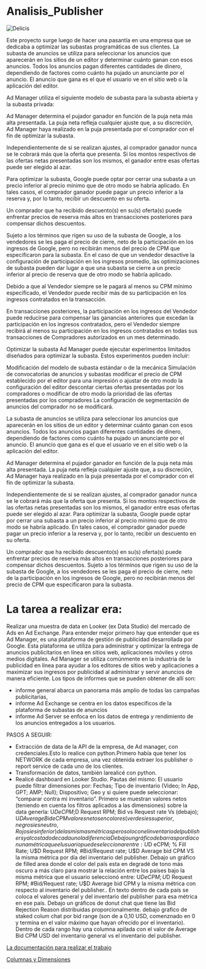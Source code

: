# Analisis_Publisher

![Delicis](https://github.com/Bearodriguez2022/Analisis_Publisher/issues/1#issue-1891380964)

Este proyecto surge luego de hacer una pasantía en una empresa que se dedicaba a optimizar las subastas programáticas de sus clientes. La subasta de anuncios se utiliza para seleccionar los anuncios que aparecerán en los sitios de un editor y determinar cuánto ganan con esos anuncios. Todos los anuncios pagan diferentes cantidades de dinero, dependiendo de factores como cuánto ha pujado un anunciante por el anuncio. El anuncio que gana es el que el usuario ve en el sitio web o la aplicación del editor.

Ad Manager utiliza el siguiente modelo de subasta para la subasta abierta y la subasta privada:

Ad Manager determina el pujador ganador en función de la puja neta más alta presentada. La puja neta refleja cualquier ajuste que, a su discreción, Ad Manager haya realizado en la puja presentada por el comprador con el fin de optimizar la subasta.

Independientemente de si se realizan ajustes, al comprador ganador nunca se le cobrará más que la oferta que presenta. Si los montos respectivos de las ofertas netas presentadas son los mismos, el ganador entre esas ofertas puede ser elegido al azar.

Para optimizar la subasta, Google puede optar por cerrar una subasta a un precio inferior al precio mínimo que de otro modo se habría aplicado. En tales casos, el comprador ganador puede pagar un precio inferior a la reserva y, por lo tanto, recibir un descuento en su oferta.

Un comprador que ha recibido descuento(s) en su(s) oferta(s) puede enfrentar precios de reserva más altos en transacciones posteriores para compensar dichos descuentos.

Sujeto a los términos que rigen su uso de la subasta de Google, a los vendedores se les paga el precio de cierre, neto de la participación en los ingresos de Google, pero no recibirán menos del precio de CPM que especificaron para la subasta. En el caso de que un vendedor desactive la configuración de participación en los ingresos promedio, las optimizaciones de subasta pueden dar lugar a que una subasta se cierre a un precio inferior al precio de reserva que de otro modo se habría aplicado.

Debido a que al Vendedor siempre se le pagará al menos su CPM mínimo especificado, el Vendedor puede recibir más de su participación en los ingresos contratados en la transacción.

En transacciones posteriores, la participación en los ingresos del Vendedor puede reducirse para compensar las ganancias anteriores que excedan la participación en los ingresos contratados, pero el Vendedor siempre recibirá al menos su participación en los ingresos contratados en todas sus transacciones de Compradores autorizados en un mes determinado.

Optimizar la subasta
Ad Manager puede ejecutar experimentos limitados diseñados para optimizar la subasta. Estos experimentos pueden incluir:

Modificación del modelo de subasta estándar o de la mecánica
Simulación de convocatorias de anuncios y subastas
modificar el precio de CPM establecido por el editor para una impresión o ajustar de otro modo la configuración del editor
descontar ciertas ofertas presentadas por los compradores o modificar de otro modo la prioridad de las ofertas presentadas por los compradores
La configuración de segmentación de anuncios del comprador no se modificará.

La subasta de anuncios se utiliza para seleccionar los anuncios que aparecerán en los sitios de un editor y determinar cuánto ganan con esos anuncios. Todos los anuncios pagan diferentes cantidades de dinero, dependiendo de factores como cuánto ha pujado un anunciante por el anuncio. El anuncio que gana es el que el usuario ve en el sitio web o la aplicación del editor.

Ad Manager determina el pujador ganador en función de la puja neta más alta presentada. La puja neta refleja cualquier ajuste que, a su discreción, Ad Manager haya realizado en la puja presentada por el comprador con el fin de optimizar la subasta.

Independientemente de si se realizan ajustes, al comprador ganador nunca se le cobrará más que la oferta que presenta. Si los montos respectivos de las ofertas netas presentadas son los mismos, el ganador entre esas ofertas puede ser elegido al azar.
Para optimizar la subasta, Google puede optar por cerrar una subasta a un precio inferior al precio mínimo que de otro modo se habría aplicado. En tales casos, el comprador ganador puede pagar un precio inferior a la reserva y, por lo tanto, recibir un descuento en su oferta.

Un comprador que ha recibido descuento(s) en su(s) oferta(s) puede enfrentar precios de reserva más altos en transacciones posteriores para compensar dichos descuentos.
Sujeto a los términos que rigen su uso de la subasta de Google, a los vendedores se les paga el precio de cierre, neto de la participación en los ingresos de Google, pero no recibirán menos del precio de CPM que especificaron para la subasta.

 # La tarea a realizar era:
 Realizar una muestra de data en Looker (ex Data Studio) del mercado de Ads en Ad Exchange.
 Para entender mejor primero hay que entender que es Ad Manager, es una plataforma de gestión de publicidad desarrollada por Google. Esta plataforma se utiliza para administrar y optimizar la entrega de anuncios publicitarios en línea en sitios web, aplicaciones móviles y otros medios digitales. Ad Manager se utiliza comúnmente en la industria de la publicidad en línea para ayudar a los editores de sitios web y aplicaciones a maximizar sus ingresos por publicidad al administrar y servir anuncios de manera eficiente. Los tipos de informes que se pueden obtener de allí son: 
* informe general abarca un panorama más amplio de todas las campañas publicitarias,
*  informe Ad Exchange se centra en los datos específicos de la plataforma de subastas de anuncios
*  informe Ad Server se enfoca en los datos de entrega y rendimiento de los anuncios entregados a los usuarios.


PASOS A SEGUIR:
   * Extracción de data de la API de la empresa, de Ad manager, con credenciales.Esto lo realice con python.Primero había que tener los NETWORK de cada empresa, una vez obtenida extraer los publisher o report service de cada uno de los clientes.
   *  Transformación de datos, también larealicé con python.
   *  Realicé dashboard en Looker Studio. Pautas del mismo:  El usuario puede filtrar dimensiones por: Fechas; Tipo de inventario (Video; In App, GPT; AMP; Null); Dispositivo;
 Geo y si quiere puede seleccionar: “comparar contra mi inventario”.
 Primero se muestran valores netos (teniendo en cuenta los filtros aplicados a las dimensiones) sobre la data generla:
 U$D eCPM; %Fill Rate; U$D Request RPM; Bid vs Request rate Vs (debajo); U$D Average Bid eCPM valores netos
 en colores (verde si es superior, negro si es neutro, Rojo si es inferior) de las mismas métricas pero solo con el
 inventario del publishers y al costado de cada uno la diferencia % entre si.
 Debajo un gráfico de barras por día con una métrica que el usuario puede seleccionar entre:U$D eCPM; % Fill Rate;
 U$D Request RPM; #Bid/Request rate; U$D Average bid CPM VS la misma métrica por día del inventario del
 publisher.
 Debajo un gráfico de filled area donde el color del país esta en degradé de tono más oscuro a más claro para
 mostrar la relación entre los países bajo la misma métrica que el usuario seleccionó entre: U$D eCPM; % Fill Rate;
 U$D Request RPM; #Bid/Request rate; U$D Average bid CPM y la misma métrica con respecto al inventario del
 publisher.. En texto dentro de cada país se coloca el valores general y del inventario del publisher para esa métrica
 en ese país.
 Debajo un gráficos de donut chat que tiene las Bid Rejection Reason distribuidas proporcionalmente.
 debajo grafico de staked colum chat por bid range (son de a 0,10 USD, comenznado en 0 y termina en el valor
 máximo que hayan ofrecido por el inventario). Dentro de cada rango hay una columna apilada con el valor de
 Average Bid CPM USD del inventario general vs el inventario del publisher.

[La documentación para realizar el trabajo](https://developers.google.com/ad-manager/api/reporting?hl=es-419#creating_the_reportjob)


[Columnas y Dimensiones](https://developers.google.com/ad-manager/api/reference/v202305/ReportService.ReportQuery#columns)


